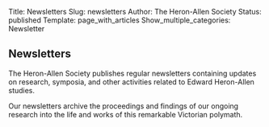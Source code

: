 Title: Newsletters
Slug: newsletters
Author: The Heron-Allen Society
Status: published
Template: page_with_articles
Show_multiple_categories: Newsletter

## Newsletters

The Heron-Allen Society publishes regular newsletters containing updates on research, symposia, and other activities related to Edward Heron-Allen studies.

Our newsletters archive the proceedings and findings of our ongoing research into the life and works of this remarkable Victorian polymath.
